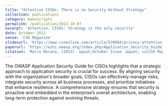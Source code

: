 ```yaml
---
title: "Attention CISOs: There is no Security Without Strategy"
collection: publications
category: manuscripts
permalink: /publication/2013-10-07
excerpt: 'Attention, CISOs: Strategy is the only security'
date: October 2013
venue: 'CSO Magazine'
slidesurl: 'https://www.csoonline.com/article/539964/privacy-attention-cisos-strategy-is-the-only-security.html'
paperurl: 'https://wiki.owasp.org/index.php/Application_Security_Guide_For_CISOs'
citation: 'Marco Morana, (2013). &quot;October Issue .&quot; <i>CSO Magazine</i>'
---
```

The OWASP Application Security Guide for CISOs highlights that a strategic approach to application security is crucial for success. By aligning security with the organization's broader goals, CISOs can effectively manage risks, integrate security across all business processes, and prioritize initiatives that enhance resilience. A comprehensive strategy ensures that security is proactive and embedded in the enterprise’s overall architecture, enabling long-term protection against evolving threats.
